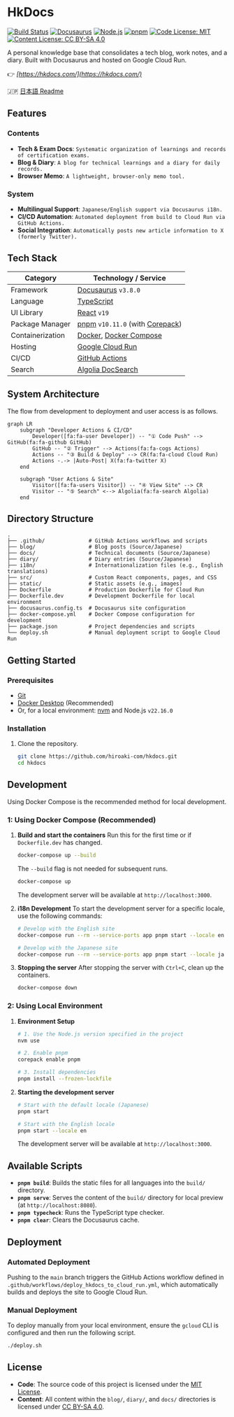 # HkDocs

[![Build Status](https://github.com/hiroaki-com/hkdocs/actions/workflows/deploy_hkdocs_to_cloud_run.yml/badge.svg)](https://github.com/hiroaki-com/hkdocs/actions/workflows/deploy_hkdocs_to_cloud_run.yml)
[![Docusaurus](https://img.shields.io/badge/Docusaurus-v3.8.0-blue?logo=docusaurus)](https://docusaurus.io/)
[![Node.js](https://img.shields.io/badge/Node.js-v22.16.0-green?logo=nodedotjs)](https://nodejs.org/)
[![pnpm](https://img.shields.io/badge/pnpm-v10.11.0-orange?logo=pnpm)](https://pnpm.io/)
[![Code License: MIT](https://img.shields.io/badge/Code%20License-MIT-yellow.svg)](https://opensource.org/licenses/MIT)
[![Content License: CC BY-SA 4.0](https://img.shields.io/badge/Content-CC%20BY--SA%204.0-lightgrey.svg)](http://creativecommons.org/licenses/by-sa/4.0/)

A personal knowledge base that consolidates a tech blog, work notes, and a diary. Built with Docusaurus and hosted on Google Cloud Run.

👉 *[https://hkdocs.com/](https://hkdocs.com/)*

🇯🇵 [日本語 Readme](./README.md)

## Features

### Contents
- **Tech & Exam Docs**: `Systematic organization of learnings and records of certification exams.`
- **Blog & Diary**: `A blog for technical learnings and a diary for daily records.`
- **Browser Memo**: `A lightweight, browser-only memo tool.`

### System
- **Multilingual Support**: `Japanese/English support via Docusaurus i18n.`
- **CI/CD Automation**: `Automated deployment from build to Cloud Run via GitHub Actions.`
- **Social Integration**: `Automatically posts new article information to X (formerly Twitter).`

## Tech Stack

| Category         | Technology / Service                                                              |
| ---------------- | --------------------------------------------------------------------------------- |
| Framework        | [Docusaurus](https://docusaurus.io/) `v3.8.0`                                     |
| Language         | [TypeScript](https://www.typescriptlang.org/)                                     |
| UI Library       | [React](https://reactjs.org/) `v19`                                               |
| Package Manager  | [pnpm](https://pnpm.io/) `v10.11.0` (with [Corepack](https://nodejs.org/api/corepack.html)) |
| Containerization | [Docker](https://www.docker.com/), [Docker Compose](https://docs.docker.com/compose/) |
| Hosting          | [Google Cloud Run](https://cloud.google.com/run)                                  |
| CI/CD            | [GitHub Actions](https://github.com/features/actions)                             |
| Search           | [Algolia DocSearch](https://docsearch.algolia.com/)                               |

## System Architecture

The flow from development to deployment and user access is as follows.

```mermaid
graph LR
    subgraph "Developer Actions & CI/CD"
        Developer([fa:fa-user Developer]) -- "① Code Push" --> GitHub(fa:fa-github GitHub)
        GitHub -- "② Trigger" --> Actions(fa:fa-cogs Actions)
        Actions -- "③ Build & Deploy" --> CR(fa:fa-cloud Cloud Run)
        Actions -.-> |Auto-Post| X(fa:fa-twitter X)
    end

    subgraph "User Actions & Site"
        Visitor([fa:fa-users Visitor]) -- "④ View Site" --> CR
        Visitor -- "⑤ Search" <--> Algolia(fa:fa-search Algolia)
    end
```


## Directory Structure

```plaintext
.
├── .github/              # GitHub Actions workflows and scripts
├── blog/                 # Blog posts (Source/Japanese)
├── docs/                 # Technical documents (Source/Japanese)
├── diary/                # Diary entries (Source/Japanese)
├── i18n/                 # Internationalization files (e.g., English translations)
├── src/                  # Custom React components, pages, and CSS
├── static/               # Static assets (e.g., images)
├── Dockerfile            # Production Dockerfile for Cloud Run
├── Dockerfile.dev        # Development Dockerfile for local environment
├── docusaurus.config.ts  # Docusaurus site configuration
├── docker-compose.yml    # Docker Compose configuration for development
├── package.json          # Project dependencies and scripts
└── deploy.sh             # Manual deployment script to Google Cloud Run
```

## Getting Started

### Prerequisites

- [Git](https://git-scm.com/)
- [Docker Desktop](https://www.docker.com/products/docker-desktop/) (Recommended)
- Or, for a local environment: [nvm](https://github.com/nvm-sh/nvm) and Node.js `v22.16.0`

### Installation

1.  Clone the repository.
    ```bash
    git clone https://github.com/hiroaki-com/hkdocs.git
    cd hkdocs
    ```

## Development

Using Docker Compose is the recommended method for local development.

### 1: Using Docker Compose (Recommended)

1.  **Build and start the containers**
    Run this for the first time or if `Dockerfile.dev` has changed.
    ```bash
    docker-compose up --build
    ```
    The `--build` flag is not needed for subsequent runs.
    ```bash
    docker-compose up
    ```
    The development server will be available at `http://localhost:3000`.

2.  **i18n Development**
    To start the development server for a specific locale, use the following commands:
    ```bash
    # Develop with the English site
    docker-compose run --rm --service-ports app pnpm start --locale en

    # Develop with the Japanese site
    docker-compose run --rm --service-ports app pnpm start --locale ja
    ```

3.  **Stopping the server**
    After stopping the server with `Ctrl+C`, clean up the containers.
    ```bash
    docker-compose down
    ```

### 2: Using Local Environment

1.  **Environment Setup**
    ```bash
    # 1. Use the Node.js version specified in the project
    nvm use

    # 2. Enable pnpm
    corepack enable pnpm

    # 3. Install dependencies
    pnpm install --frozen-lockfile
    ```

2.  **Starting the development server**
    ```bash
    # Start with the default locale (Japanese)
    pnpm start

    # Start with the English locale
    pnpm start --locale en
    ```
    The development server will be available at `http://localhost:3000`.

## Available Scripts

-   **`pnpm build`**:
    Builds the static files for all languages into the `build/` directory.
-   **`pnpm serve`**:
    Serves the content of the `build/` directory for local preview (at `http://localhost:8080`).
-   **`pnpm typecheck`**:
    Runs the TypeScript type checker.
-   **`pnpm clear`**:
    Clears the Docusaurus cache.

## Deployment

### Automated Deployment

Pushing to the `main` branch triggers the GitHub Actions workflow defined in `.github/workflows/deploy_hkdocs_to_cloud_run.yml`, which automatically builds and deploys the site to Google Cloud Run.

### Manual Deployment

To deploy manually from your local environment, ensure the `gcloud` CLI is configured and then run the following script.

```bash
./deploy.sh
```

## License

-   **Code**: The source code of this project is licensed under the [MIT License](./LICENSE).
-   **Content**: All content within the `blog/`, `diary/`, and `docs/` directories is licensed under [CC BY-SA 4.0](http://creativecommons.org/licenses/by-sa/4.0/).
